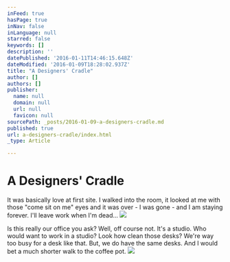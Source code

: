 ```yaml
---
inFeed: true
hasPage: true
inNav: false
inLanguage: null
starred: false
keywords: []
description: ''
datePublished: '2016-01-11T14:46:15.648Z'
dateModified: '2016-01-09T18:28:02.937Z'
title: "A Designers' Cradle"
author: []
authors: []
publisher:
  name: null
  domain: null
  url: null
  favicon: null
sourcePath: _posts/2016-01-09-a-designers-cradle.md
published: true
url: a-designers-cradle/index.html
_type: Article

---
```

# A Designers' Cradle

It was basically love at first site. I walked into the room, it looked at me with those "come sit on me" eyes and it was over - I was gone - and I am staying forever. I'll leave work when I'm dead... ![](https://the-grid-user-content.s3-us-west-2.amazonaws.com/88ddbaf7-8a3e-4cbf-bbe0-45a698476aad.jpg)

Is this really our office you ask? Well, off course not. It's a studio. Who would want to work in a studio? Look how clean those desks? We're way too busy for a desk like that. But, we do have the same desks. And I would bet a much shorter walk to the coffee pot.
![](https://the-grid-user-content.s3-us-west-2.amazonaws.com/fc85b986-dcc9-441e-86a2-12073fbb6958.jpg)
